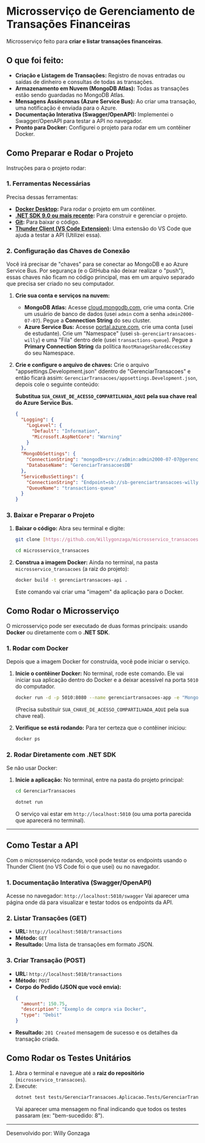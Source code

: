 # Microsserviço de Gerenciamento de Transações Financeiras

Microsserviço feito para **criar e listar transações financeiras**.

## O que foi feito:

* **Criação e Listagem de Transações:** Registro de novas entradas ou saídas de dinheiro e consultas de todas as transações.
* **Armazenamento em Nuvem (MongoDB Atlas):** Todas as transações estão sendo guardadas no MongoDB Atlas.
* **Mensagens Assíncronas (Azure Service Bus):** Ao criar uma transação, uma notificação é enviada para o Azure.
* **Documentação Interativa (Swagger/OpenAPI):** Implementei o Swagger/OpenAPI para testar a API no navegador.
* **Pronto para Docker:** Configurei o projeto para rodar em um contêiner Docker.

## Como Preparar e Rodar o Projeto

Instruções para o projeto rodar:

### 1. Ferramentas Necessárias

Precisa dessas ferramentas:

* **[Docker Desktop](https://www.docker.com/products/docker-desktop/):** Para rodar o projeto em um contêiner.
* **[.NET SDK 9.0 ou mais recente](https://dotnet.microsoft.com/download):** Para construir e gerenciar o projeto.
* **[Git](https://git-scm.com/downloads):** Para baixar o código.
* **[Thunder Client (VS Code Extension)](https://marketplace.visualstudio.com/items?itemName=rangav.vscode-thunder-client):** Uma extensão do VS Code que ajuda a testar a API (Utilizei essa).

### 2. Configuração das Chaves de Conexão

Você irá precisar de "chaves" para se conectar ao MongoDB e ao Azure Service Bus. Por segurança (e o GitHuba não deixar realizar o "push"), essas chaves não ficam no código principal, mas em um arquivo separado que precisa ser criado no seu computador.

1.  **Crie sua conta e serviços na nuvem:**
    * **MongoDB Atlas:** Acesse [cloud.mongodb.com](https://cloud.mongodb.com/), crie uma conta. Crie um usuário de banco de dados (usei `admin` com a senha `admin2000-07-07`). Pegue a **Connection String** do seu cluster.
    * **Azure Service Bus:** Acesse [portal.azure.com](https://portal.azure.com/), crie uma conta (usei de estudante). Crie um "Namespace" (usei `sb-gerenciartransacoes-willy`) e uma "Fila" dentro dele (usei `transactions-queue`). Pegue a **Primary Connection String** da política `RootManageSharedAccessKey` do seu Namespace.

2.  **Crie e configure o arquivo de chaves:**
    Crie o arquivo "appsettings.Development.json" ddentro de "GerenciarTransacoes" e então ficará assim: `GerenciarTransacoes/appsettings.Development.json`, depois cole o seguinte conteúdo:

    **Substitua `SUA_CHAVE_DE_ACESSO_COMPARTILHADA_AQUI` pela sua chave real do Azure Service Bus.**

    ```json
    {
      "Logging": {
        "LogLevel": {
          "Default": "Information",
          "Microsoft.AspNetCore": "Warning"
        }
      },
      "MongoDbSettings": {
        "ConnectionString": "mongodb+srv://admin:admin2000-07-07@gerenciartransacoesclus.udlzfm8.mongodb.net/?retryWrites=true&w=majority&appName=GerenciarTransacoesCluster",
        "DatabaseName": "GerenciarTransacoesDB"
      },
      "ServiceBusSettings": {
        "ConnectionString": "Endpoint=sb://sb-gerenciartransacoes-willy.servicebus.windows.net/;SharedAccessKeyName=RootManageSharedAccessKey;SharedAccessKey=SUA_CHAVE_DE_ACESSO_COMPARTILHADA_AQUI",
        "QueueName": "transactions-queue"
      }
    }
    ```

### 3. Baixar e Preparar o Projeto

1.  **Baixar o código:**
    Abra seu terminal e digite:
    ```bash
    git clone [https://github.com/Willygonzaga/microsservico_transacoes.git](https://github.com/Willygonzaga/microsservico_transacoes.git)

    cd microsservico_transacoes
    ```
2.  **Construa a imagem Docker:**
    Ainda no terminal, na pasta `microsservico_transacoes` (a raiz do projeto):
    ```bash
    docker build -t gerenciartransacoes-api .
    ```
    Este comando vai criar uma "imagem" da aplicação para o Docker.



## Como Rodar o Microsserviço

O microsserviço pode ser executado de duas formas principais: usando **Docker** ou diretamente com o **.NET SDK**.

### 1. Rodar com Docker

Depois que a imagem Docker for construída, você pode iniciar o serviço.

1.  **Inicie o contêiner Docker:**
    No terminal, rode este comando. Ele vai iniciar sua aplicação dentro do Docker e a deixar acessível na porta `5010` do computador.

    ```bash
    docker run -d -p 5010:8080 --name gerenciartransacoes-app -e "MongoDbSettings__ConnectionString=mongodb+srv://admin:admin2000-07-07@gerenciartransacoesclus.udlzfm8.mongodb.net/?retryWrites=true&w=majority&appName=GerenciarTransacoesCluster" -e "MongoDbSettings__DatabaseName=GerenciarTransacoesDB" -e "ServiceBusSettings__ConnectionString=Endpoint=sb://sb-gerenciartransacoes-willy.servicebus.windows.net/;SharedAccessKeyName=RootManageSharedAccessKey;SharedAccessKey=SUA_CHAVE_DE_ACESSO_COMPARTILHADA_AQUI" -e "ServiceBusSettings__QueueName=transactions-queue" gerenciartransacoes-api
    ```
    (Precisa substituir `SUA_CHAVE_DE_ACESSO_COMPARTILHADA_AQUI` pela sua chave real).

2.  **Verifique se está rodando:**
    Para ter certeza que o contêiner iniciou:
    ```bash
    docker ps
    ```

### 2. Rodar Diretamente com .NET SDK

Se não usar Docker:

1.  **Inicie a aplicação:**
    No terminal, entre na pasta do projeto principal:
    ```bash
    cd GerenciarTransacoes

    dotnet run
    ```
    O serviço vai estar em `http://localhost:5010` (ou uma porta parecida que aparecerá no terminal).

---


## Como Testar a API

Com o microsserviço rodando, você pode testar os endpoints usando o Thunder Client (no VS Code foi o que usei) ou no navegador.

### 1. Documentação Interativa (Swagger/OpenAPI)

Acesse no navegador: `http://localhost:5010/swagger`
Vai aparecer uma página onde dá para visualizar e testar todos os endpoints da API.

### 2. Listar Transações (GET)

* **URL:** `http://localhost:5010/transactions`
* **Método:** `GET`
* **Resultado:** Uma lista de transações em formato JSON.

### 3. Criar Transação (POST)

* **URL:** `http://localhost:5010/transactions`
* **Método:** `POST`
* **Corpo do Pedido (JSON que você envia):**
    ```json
    {
      "amount": 150.75,
      "description": "Exemplo de compra via Docker",
      "type": "Debit"
    }
    ```
* **Resultado:** `201 Created` mensagem de sucesso e os detalhes da transação criada.

## Como Rodar os Testes Unitários

1.  Abra o terminal e navegue até a **raiz do repositório** (`microsservico_transacoes`).
2.  Execute:
    ```bash
    dotnet test tests/GerenciarTransacoes.Aplicacao.Tests/GerenciarTransacoes.Aplicacao.Tests.csproj
    ```
    Vai aparecer uma mensagem no final indicando que todos os testes passaram (ex: "bem-sucedido: 8").

---
Desenvolvido por: Willy Gonzaga
